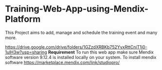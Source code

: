 # Training-Web-App-using-Mendix-Platform
This Project aims to add, manage and schedule the training event and many more.

https://drive.google.com/drive/folders/1GZzdXRBKb752YyxRttCniT1j0-1ulH3w?usp=sharing
**Requirement**
To run this web app make sure Mendix software version 9.12.4 is installed locally on your system. 
To install mendix software https://marketplace.mendix.com/link/studiopro/
